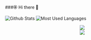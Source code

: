 ###🏵️ Hi there 👋

<!--
**carrot11223/carrot11223** is a ✨ _special_ ✨ repository because its `README.md` (this file) appears on your GitHub profile.

Here are some ideas to get you started:

- 🔭 I’m currently working on ...
- 🌱 I’m currently learning ...
- 👯 I’m looking to collaborate on ...
- 🤔 I’m looking for help with ...
- 💬 Ask me about ...
- 📫 How to reach me: ...
- 😄 Pronouns: ...
- ⚡ Fun fact: ...
-->
![Github Stats](https://github-readme-stats.vercel.app/api?username=carrot11223&show_icons=true&theme=dark&count_private=true)
![Most Used Languages](https://github-readme-stats.vercel.app/api/top-langs/?username=carrot11223&theme=dark&layout=compact)
<div align="center"> <img src="https://metrics.lecoq.io/carrot11223?template=classic&config.timezone=Asia%2FShanghai"> </div>
<div align="center"> <img src="https://github-profile-trophy.vercel.app/?username=carrot11223" /> </div>
